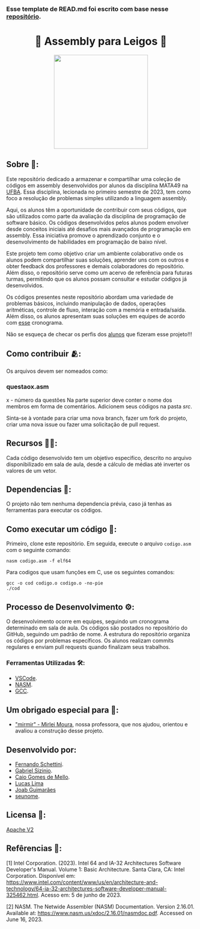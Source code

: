 ### Esse template de READ.md foi escrito com base nesse [repositório](https://github.com/FernandoSchett/github_readme_template).

<h1 align="center">🤖 Assembly para Leigos 🤖</h1>

<div align="center">
	<a href="link_for_webite">
	<img height = "250em" src = "https://github.com/FernandoSchett/github_readme_template/assets/80331486/5d7492a2-715c-4af3-9823-91f534542bef" />
    </a>
</div>

## Sobre 🤔:

Este repositório dedicado a armazenar e compartilhar uma coleção de códigos em assembly desenvolvidos por alunos da disciplina MATA49 na [UFBA](https://www.ufba.br/). Essa disciplina, lecionada no primeiro semestre de 2023, tem como foco a resolução de problemas simples utilizando a linguagem assembly.  

Aqui, os alunos têm a oportunidade de contribuir com seus códigos, que são utilizados como parte da avaliação da disciplina de programação de software básico. Os códigos desenvolvidos pelos alunos podem envolver desde conceitos iniciais até desafios mais avançados de programação em assembly. Essa iniciativa promove o aprendizado conjunto e o desenvolvimento de habilidades em programação de baixo nível.

Este projeto tem como objetivo criar um ambiente colaborativo onde os alunos podem compartilhar suas soluções, aprender uns com os outros e obter feedback dos professores e demais colaboradores do repositório. Além disso, o repositório serve como um acervo de referência para futuras turmas, permitindo que os alunos possam consultar e estudar códigos já desenvolvidos.

Os códigos presentes neste repositório abordam uma variedade de problemas básicos, incluindo manipulação de dados, operações aritméticas, controle de fluxo, interação com a memória e entrada/saída. Além disso, os alunos apresentam suas soluções em equipes de acordo com [esse](https://docs.google.com/spreadsheets/d/1ITKwMUDB739c5Pux2MFQANEtisxlyxqnpVivWq9hsFM/edit#gid=0) cronograma.

Não se esqueça de checar os perfis dos [alunos](#desenvolvido-por) que fizeram esse projeto!!!


## Como contribuir 🫂:

Os arquivos devem ser nomeados como:
### questaox.asm 
x - número da questões
Na parte superior deve conter o nome dos membros em forma de comentários.
Adicionem seus códigos na pasta _src_.

Sinta-se à vontade para criar uma nova branch, fazer um fork do projeto, criar uma nova issue ou fazer uma solicitação de pull request.

## Recursos 🧑‍🔬:

Cada código desenvolvido tem um objetivo especifico, descrito no arquivo disponibilizado em sala de aula, desde a cálculo de médias até inverter os valores de um vetor.

## Dependencias 🚚:

O projeto não tem nenhuma dependencia prévia, caso já tenhas as ferramentas para executar os códigos.


## Como executar um código 🏃:

Primeiro, clone este repositório. Em seguida, execute o arquivo ```codigo.asm``` com o seguinte comando:

	nasm codigo.asm -f elf64

Para codigos que usam funções em C, use os seguintes comandos: 	

	gcc -o cod codigo.o codigo.o -no-pie
	./cod

## Processo de Desenvolvimento ⚙️:

O desenvolvimento ocorre em equipes, seguindo um cronograma determinado em sala de aula. Os códigos são postados no repositório do GitHub, seguindo um padrão de nome. A estrutura do repositório organiza os códigos por problemas específicos. Os alunos realizam commits regulares e enviam pull requests quando finalizam seus trabalhos.

### Ferramentas Utilizadas 🛠️: 

- [VSCode](https://code.visualstudio.com/). 
- [NASM](https://www.nasm.us/).
- [GCC](https://gcc.gnu.org/).

## Um obrigado especial para 🥰:
- ["mirmir" - Mirlei Moura](https://github.com/mirleims), nossa professora, que nos ajudou, orientou e avaliou a construção desse projeto.

## Desenvolvido por:
- [Fernando Schettini](https://github.com/FernandoSchett).
- [Gabriel Sizinio](https://github.com/gabsizinio).
- [Caio Gomes de Mello](https://github.com/caiogmello).
- [Lucas Lima](https://github.com/LucasDSL)
- [Joab Guimarães](https://github.com/joabpgb)
- [seunome](seu_link).

## Licensa 📜:

[Apache V2](https://choosealicense.com/licenses/apache-2.0/)

## Refêrencias 📙:
	
[1] Intel Corporation. (2023). Intel 64 and IA-32 Architectures Software Developer's Manual. Volume 1: Basic Architecture. Santa Clara, CA: Intel Corporation. Disponível em: https://www.intel.com/content/www/us/en/architecture-and-technology/64-ia-32-architectures-software-developer-manual-325462.html. Acesso em: 5 de junho de 2023.



[2] NASM. The Netwide Assembler (NASM) Documentation. Version 2.16.01. Available at: https://www.nasm.us/xdoc/2.16.01/nasmdoc.pdf. Accessed on June 16, 2023.

	
